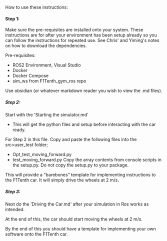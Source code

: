 How to use these instructions:

#### Step 1:

Make sure the pre-requisites are installed onto your system. These instructions are for after your environment has been setup already so you can follow the instructions for repeated use. See Chris' and Yiming's notes on how to download the dependencies.

Pre-requisites:
- ROS2 Environment, Visual Studio
- Docker
- Docker Compose
- sim_ws from F1Tenth_gym_ros repo


Use obsidian (or whatever markdown reader you wish to view the  .md files).
##### Step 2:

Start with the 'Starting the simulator.md'
- This will get the python files and setup before interacting with the car ready.

For Step 2 in this file. Copy and paste the following files into the src>user_test folder;

- Opt_test_moving_forward.py
- test_moving_forward.py
Copy the array contents from console scripts in the setup.py. Do not copy the setup.py to your package.

This will provide a "barebones" template for implementing instructions to the F1Tenth car. It will simply drive the wheels at 2 m/s.

##### Step 3:

Next do the 'Driving the Car.md' after your simulation in Ros works as intended.

At the end of this, the car should start moving the wheels at 2 m/s.

By the end of this you should have a template for implementing your own software onto the F1Tenth car.